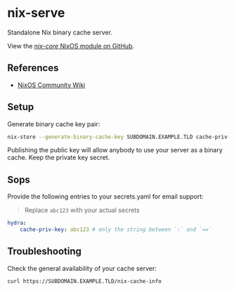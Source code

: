 # nix-serve

Standalone Nix binary cache server.

View the [*nix-core* NixOS module on GitHub](https://github.com/sid115/nix-core/tree/master/modules/nixos/nix-serve).

## References

- [NixOS Community Wiki](https://nixos.wiki/wiki/Binary_Cache)

## Setup

Generate binary cache key pair:

```bash
nix-store --generate-binary-cache-key SUBDOMAIN.EXAMPLE.TLD cache-priv-key.pem cache-pub-key.pem
```

Publishing the public key will allow anybody to use your server as a binary cache. Keep the private key secret.

## Sops

Provide the following entries to your secrets.yaml for email support:

> Replace `abc123` with your actual secrets

```yaml
hydra:
    cache-priv-key: abc123 # only the string between `:` and `==`
```

## Troubleshooting

Check the general availability of your cache server:

```bash
curl https://SUBDOMAIN.EXAMPLE.TLD/nix-cache-info
```
